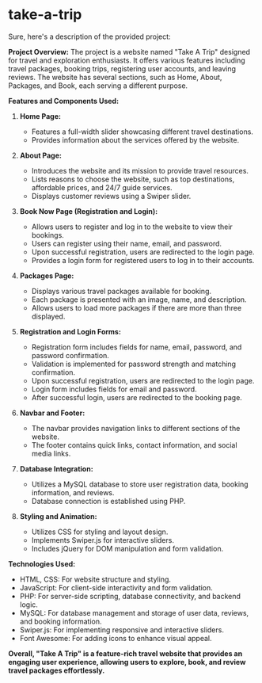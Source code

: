# take-a-trip

Sure, here's a description of the provided project:

**Project Overview:**
The project is a website named "Take A Trip" designed for travel and exploration enthusiasts. It offers various features including travel packages, booking trips, registering user accounts, and leaving reviews. The website has several sections, such as Home, About, Packages, and Book, each serving a different purpose.

**Features and Components Used:**

1. **Home Page:**
   - Features a full-width slider showcasing different travel destinations.
   - Provides information about the services offered by the website.

2. **About Page:**
   - Introduces the website and its mission to provide travel resources.
   - Lists reasons to choose the website, such as top destinations, affordable prices, and 24/7 guide services.
   - Displays customer reviews using a Swiper slider.

3. **Book Now Page (Registration and Login):**
   - Allows users to register and log in to the website to view their bookings.
   - Users can register using their name, email, and password.
   - Upon successful registration, users are redirected to the login page.
   - Provides a login form for registered users to log in to their accounts.

4. **Packages Page:**
   - Displays various travel packages available for booking.
   - Each package is presented with an image, name, and description.
   - Allows users to load more packages if there are more than three displayed.

5. **Registration and Login Forms:**
   - Registration form includes fields for name, email, password, and password confirmation.
   - Validation is implemented for password strength and matching confirmation.
   - Upon successful registration, users are redirected to the login page.
   - Login form includes fields for email and password.
   - After successful login, users are redirected to the booking page.

6. **Navbar and Footer:**
   - The navbar provides navigation links to different sections of the website.
   - The footer contains quick links, contact information, and social media links.

7. **Database Integration:**
   - Utilizes a MySQL database to store user registration data, booking information, and reviews.
   - Database connection is established using PHP.

8. **Styling and Animation:**
   - Utilizes CSS for styling and layout design.
   - Implements Swiper.js for interactive sliders.
   - Includes jQuery for DOM manipulation and form validation.

**Technologies Used:**
- HTML, CSS: For website structure and styling.
- JavaScript: For client-side interactivity and form validation.
- PHP: For server-side scripting, database connectivity, and backend logic.
- MySQL: For database management and storage of user data, reviews, and booking information.
- Swiper.js: For implementing responsive and interactive sliders.
- Font Awesome: For adding icons to enhance visual appeal.

**Overall, "Take A Trip" is a feature-rich travel website that provides an engaging user experience, allowing users to explore, book, and review travel packages effortlessly.**
